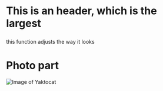 # This is an  header, which is the largest <h5>

this function adjusts the way it looks 


# Photo part
![Image of Yaktocat](https://octodex.github.com/images/yaktocat.png)
